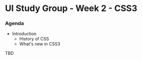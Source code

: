 # UI Study Group - Week 2 - CSS3
### Agenda
- Introduction
    - History of CSS
    - What's new in CSS3
    
TBD
